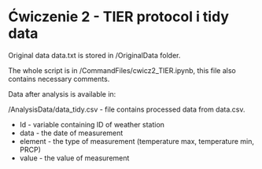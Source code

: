 # Ćwiczenie 2 - TIER protocol i tidy data

Original data data.txt is stored in /OriginalData folder.

The whole script is in /CommandFiles/cwicz2_TIER.ipynb, this file also contains necessary comments.

Data after analysis is available in:

/AnalysisData/data_tidy.csv - file contains processed data from data.csv.

- Id -  variable containing ID of weather station 
- data -  the date of measurement 
- element - the type of measurement (temperature max, temperature min, PRCP)
- value - the value of measurement 